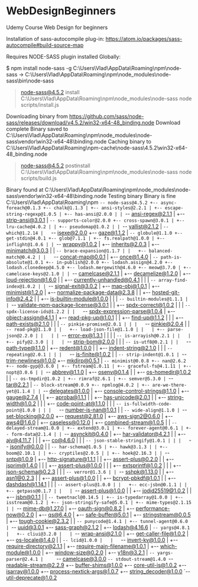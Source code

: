 # WebDesignBeginners
Udemy Course Web Design for beginners

Installation of sass-autocompile plug-in:
https://atom.io/packages/sass-autocompile#build-source-map

Requires NODE-SASS plugin installed Globally:

$ npm install node-sass -g
C:\Users\Vlad\AppData\Roaming\npm\node-sass -> C:\Users\Vlad\AppData\Roaming\npm\node_modules\node-sass\bin\node-sass

> node-sass@4.5.2 install C:\Users\Vlad\AppData\Roaming\npm\node_modules\node-sass
> node scripts/install.js

Downloading binary from https://github.com/sass/node-sass/releases/download/v4.5.2/win32-x64-48_binding.node
Download complete
Binary saved to C:\Users\Vlad\AppData\Roaming\npm\node_modules\node-sass\vendor\win32-x64-48\binding.node
Caching binary to C:\Users\Vlad\AppData\Roaming\npm-cache\node-sass\4.5.2\win32-x64-48_binding.node

> node-sass@4.5.2 postinstall C:\Users\Vlad\AppData\Roaming\npm\node_modules\node-sass
> node scripts/build.js

Binary found at C:\Users\Vlad\AppData\Roaming\npm\node_modules\node-sass\vendor\win32-x64-48\binding.node
Testing binary
Binary is fine
C:\Users\Vlad\AppData\Roaming\npm
`-- node-sass@4.5.2
  +-- async-foreach@0.1.3
  +-- chalk@1.1.3
  | +-- ansi-styles@2.2.1
  | +-- escape-string-regexp@1.0.5
  | +-- has-ansi@2.0.0
  | | `-- ansi-regex@2.1.1
  | +-- strip-ansi@3.0.1
  | `-- supports-color@2.0.0
  +-- cross-spawn@3.0.1
  | +-- lru-cache@4.0.2
  | | +-- pseudomap@1.0.2
  | | `-- yallist@2.1.2
  | `-- which@1.2.14
  |   `-- isexe@2.0.0
  +-- gaze@1.1.2
  | `-- globule@1.1.0
  +-- get-stdin@4.0.1
  +-- glob@7.1.1
  | +-- fs.realpath@1.0.0
  | +-- inflight@1.0.6
  | | `-- wrappy@1.0.2
  | +-- inherits@2.0.3
  | +-- minimatch@3.0.3
  | | `-- brace-expansion@1.1.7
  | |   +-- balanced-match@0.4.2
  | |   `-- concat-map@0.0.1
  | +-- once@1.4.0
  | `-- path-is-absolute@1.0.1
  +-- in-publish@2.0.0
  +-- lodash.assign@4.2.0
  +-- lodash.clonedeep@4.5.0
  +-- lodash.mergewith@4.6.0
  +-- meow@3.7.0
  | +-- camelcase-keys@2.1.0
  | | `-- camelcase@2.1.1
  | +-- decamelize@1.2.0
  | +-- loud-rejection@1.6.0
  | | +-- currently-unhandled@0.4.1
  | | | `-- array-find-index@1.0.2
  | | `-- signal-exit@3.0.2
  | +-- map-obj@1.0.1
  | +-- minimist@1.2.0
  | +-- normalize-package-data@2.3.8
  | | +-- hosted-git-info@2.4.2
  | | +-- is-builtin-module@1.0.0
  | | | `-- builtin-modules@1.1.1
  | | `-- validate-npm-package-license@3.0.1
  | |   +-- spdx-correct@1.0.2
  | |   | `-- spdx-license-ids@1.2.2
  | |   `-- spdx-expression-parse@1.0.4
  | +-- object-assign@4.1.1
  | +-- read-pkg-up@1.0.1
  | | +-- find-up@1.1.2
  | | | +-- path-exists@2.1.0
  | | | `-- pinkie-promise@2.0.1
  | | |   `-- pinkie@2.0.4
  | | `-- read-pkg@1.1.0
  | |   +-- load-json-file@1.1.0
  | |   | +-- parse-json@2.2.0
  | |   | | `-- error-ex@1.3.1
  | |   | |   `-- is-arrayish@0.2.1
  | |   | +-- pify@2.3.0
  | |   | `-- strip-bom@2.0.0
  | |   |   `-- is-utf8@0.2.1
  | |   `-- path-type@1.1.0
  | +-- redent@1.0.0
  | | +-- indent-string@2.1.0
  | | | `-- repeating@2.0.1
  | | |   `-- is-finite@1.0.2
  | | `-- strip-indent@1.0.1
  | `-- trim-newlines@1.0.0
  +-- mkdirp@0.5.1
  | `-- minimist@0.0.8
  +-- nan@2.6.2
  +-- node-gyp@3.6.0
  | +-- fstream@1.0.11
  | +-- graceful-fs@4.1.11
  | +-- nopt@3.0.6
  | | `-- abbrev@1.1.0
  | +-- osenv@0.1.4
  | | +-- os-homedir@1.0.2
  | | `-- os-tmpdir@1.0.2
  | +-- rimraf@2.6.1
  | +-- semver@5.3.0
  | `-- tar@2.2.1
  |   `-- block-stream@0.0.9
  +-- npmlog@4.0.2
  | +-- are-we-there-yet@1.1.4
  | | `-- delegates@1.0.0
  | +-- console-control-strings@1.1.0
  | +-- gauge@2.7.4
  | | +-- aproba@1.1.1
  | | +-- has-unicode@2.0.1
  | | +-- string-width@1.0.2
  | | | +-- code-point-at@1.1.0
  | | | `-- is-fullwidth-code-point@1.0.0
  | | |   `-- number-is-nan@1.0.1
  | | `-- wide-align@1.1.0
  | `-- set-blocking@2.0.0
  +-- request@2.81.0
  | +-- aws-sign2@0.6.0
  | +-- aws4@1.6.0
  | +-- caseless@0.12.0
  | +-- combined-stream@1.0.5
  | | `-- delayed-stream@1.0.0
  | +-- extend@3.0.1
  | +-- forever-agent@0.6.1
  | +-- form-data@2.1.4
  | | `-- asynckit@0.4.0
  | +-- har-validator@4.2.1
  | | +-- ajv@4.11.7
  | | | +-- co@4.6.0
  | | | `-- json-stable-stringify@1.0.1
  | | |   `-- jsonify@0.0.0
  | | `-- har-schema@1.0.5
  | +-- hawk@3.1.3
  | | +-- boom@2.10.1
  | | +-- cryptiles@2.0.5
  | | +-- hoek@2.16.3
  | | `-- sntp@1.0.9
  | +-- http-signature@1.1.1
  | | +-- assert-plus@0.2.0
  | | +-- jsprim@1.4.0
  | | | +-- assert-plus@1.0.0
  | | | +-- extsprintf@1.0.2
  | | | +-- json-schema@0.2.3
  | | | `-- verror@1.3.6
  | | `-- sshpk@1.13.0
  | |   +-- asn1@0.2.3
  | |   +-- assert-plus@1.0.0
  | |   +-- bcrypt-pbkdf@1.0.1
  | |   +-- dashdash@1.14.1
  | |   | `-- assert-plus@1.0.0
  | |   +-- ecc-jsbn@0.1.1
  | |   +-- getpass@0.1.7
  | |   | `-- assert-plus@1.0.0
  | |   +-- jodid25519@1.0.2
  | |   +-- jsbn@0.1.1
  | |   `-- tweetnacl@0.14.5
  | +-- is-typedarray@1.0.0
  | +-- isstream@0.1.2
  | +-- json-stringify-safe@5.0.1
  | +-- mime-types@2.1.15
  | | `-- mime-db@1.27.0
  | +-- oauth-sign@0.8.2
  | +-- performance-now@0.2.0
  | +-- qs@6.4.0
  | +-- safe-buffer@5.0.1
  | +-- stringstream@0.0.5
  | +-- tough-cookie@2.3.2
  | | `-- punycode@1.4.1
  | +-- tunnel-agent@0.6.0
  | `-- uuid@3.0.1
  +-- sass-graph@2.1.2
  | +-- lodash@4.16.6
  | `-- yargs@4.8.1
  |   +-- cliui@3.2.0
  |   | `-- wrap-ansi@2.1.0
  |   +-- get-caller-file@1.0.2
  |   +-- os-locale@1.4.0
  |   | `-- lcid@1.0.0
  |   |   `-- invert-kv@1.0.0
  |   +-- require-directory@2.1.1
  |   +-- require-main-filename@1.0.1
  |   +-- which-module@1.0.0
  |   +-- window-size@0.2.0
  |   +-- y18n@3.2.1
  |   `-- yargs-parser@2.4.1
  |     `-- camelcase@3.0.0
  `-- stdout-stream@1.4.0
    `-- readable-stream@2.2.9
      +-- buffer-shims@1.0.0
      +-- core-util-is@1.0.2
      +-- isarray@1.0.0
      +-- process-nextick-args@1.0.7
      +-- string_decoder@1.0.0
      `-- util-deprecate@1.0.2
